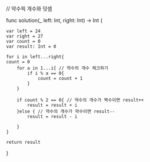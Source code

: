 // 약수읙 개수와 덧셈

func solution(_ left: Int, right: Int) -> Int {

    var left = 24
    var right = 27
    var count = 0
    var result: Int = 0

    for i in left...right{ 
    count = 0
        for a in 1...i{ // 약수의 개수 체크하기
            if i % a == 0{
                count = count + 1
            }
        }

        if count % 2 == 0{ // 약수의 개수가 짝수이면 result++
            result = result + i
        }else { // 약수의 개수가 약수이면 result--
            result = result - i

        }
    }

    return result
}
